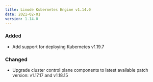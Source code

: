 ```yaml
---
title: Linode Kubernetes Engine v1.14.0
date: 2021-02-01
version: 1.14.0
---
```


### Added

- Add support for deploying Kubernetes v1.19.7

### Changed

- Upgrade cluster control plane components to latest available patch version: v1.17.17 and v1.18.15